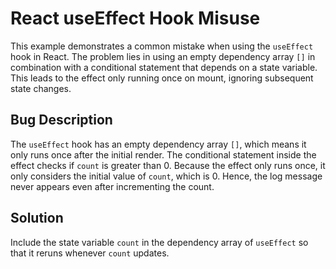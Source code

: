 # React useEffect Hook Misuse
This example demonstrates a common mistake when using the `useEffect` hook in React. The problem lies in using an empty dependency array `[]` in combination with a conditional statement that depends on a state variable. This leads to the effect only running once on mount, ignoring subsequent state changes.

## Bug Description
The `useEffect` hook has an empty dependency array `[]`, which means it only runs once after the initial render. The conditional statement inside the effect checks if `count` is greater than 0. Because the effect only runs once, it only considers the initial value of `count`, which is 0. Hence, the log message never appears even after incrementing the count.

## Solution
Include the state variable `count` in the dependency array of `useEffect` so that it reruns whenever `count` updates.